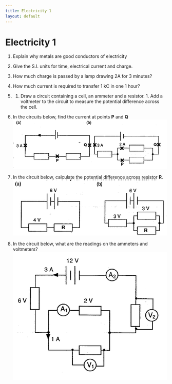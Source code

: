 ```yaml
---
title: Electricity 1
layout: default
---
```

# Electricity 1

1. Explain why metals are good conductors of electricity

1. Give the S.I. units for time, electrical current and charge.

1. How much charge is passed by a lamp drawing 2A for 3 minutes?

1. How much current is required to transfer 1 kC in one 1 hour?

1.    1. Draw a circuit containing a cell, an ammeter and a resistor.
	1. Add a voltmeter to the circuit to measure the potential difference across the cell.

1. In the circuits below, find the current at points **P** and **Q**
	![](img/circuit1.png)

1. In the circuit below, calculate the potential difference across resistor **R**.
	![](img/circuit2.png)

1. In the circuit below, what are the readings on the ammeters and voltmeters?
	![](img/circuit3.png)